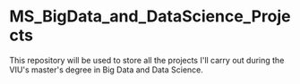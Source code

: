 # MS_BigData_and_DataScience_Projects
This repository will be used to store all the projects I'll carry out during the VIU's master's degree in Big Data and Data Science.
